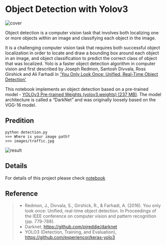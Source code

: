 # Object Detection with Yolov3


![cover](https://bitmovin.com/wp-content/uploads/2019/08/Object_detection_Blog_Image_Q3_19.jpg)

Object detection is a computer vision task that involves both localizing one or more objects within an image and classifying each object in the image.

It is a challenging computer vision task that requires both successful object localization in order to locate and draw a bounding box around each object in an image, and object classification to predict the correct class of object that was localized.
Yolo is a faster object detection algorithm in computer vision and first described by Joseph Redmon, Santosh Divvala, Ross Girshick and Ali Farhadi in ['You Only Look Once: Unified, Real-Time Object Detection'](https://arxiv.org/abs/1506.02640)

This notebook implements an object detection based on a pre-trained model - [YOLOv3 Pre-trained Weights (yolov3.weights) (237 MB)](https://pjreddie.com/media/files/yolov3.weights).  The model architecture is called a “DarkNet” and was originally loosely based on the VGG-16 model. 

## Predition
```
python detection.py
>>> Where is your image path?
>>> images/traffic.jpg
```
![result](https://raw.githubusercontent.com/patrick013/Object-Detection---Yolov3/master/samples/result.png)

## Details
For details of this project please check [notebook](https://github.com/patrick013/Object-Detection---Yolov3/blob/master/Object_Detection_Yolo.ipynb)

## Reference
> - Redmon, J., Divvala, S., Girshick, R., & Farhadi, A. (2016). You only look once: Unified, real-time object detection. In Proceedings of the IEEE conference on computer vision and pattern recognition (pp. 779-788).
> - Darknet, https://github.com/pjreddie/darknet
> - YOLO3 (Detection, Training, and Evaluation), https://github.com/experiencor/keras-yolo3
